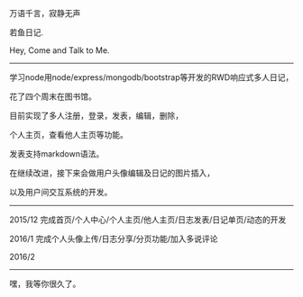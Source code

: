 万语千言，寂静无声

若鱼日记.

Hey, Come and Talk to Me.

***

学习node用node/express/mongodb/bootstrap等开发的RWD响应式多人日记，

花了四个周末在图书馆。

目前实现了多人注册，登录，发表，编辑，删除，

个人主页，查看他人主页等功能。

发表支持markdown语法。

在继续改进，接下来会做用户头像编辑及日记的图片插入，

以及用户间交互系统的开发。

***

2015/12 完成首页/个人中心/个人主页/他人主页/日志发表/日记单页/动态的开发

2016/1  完成个人头像上传/日志分享/分页功能/加入多说评论

2016/2  

***

嘿，我等你很久了。



